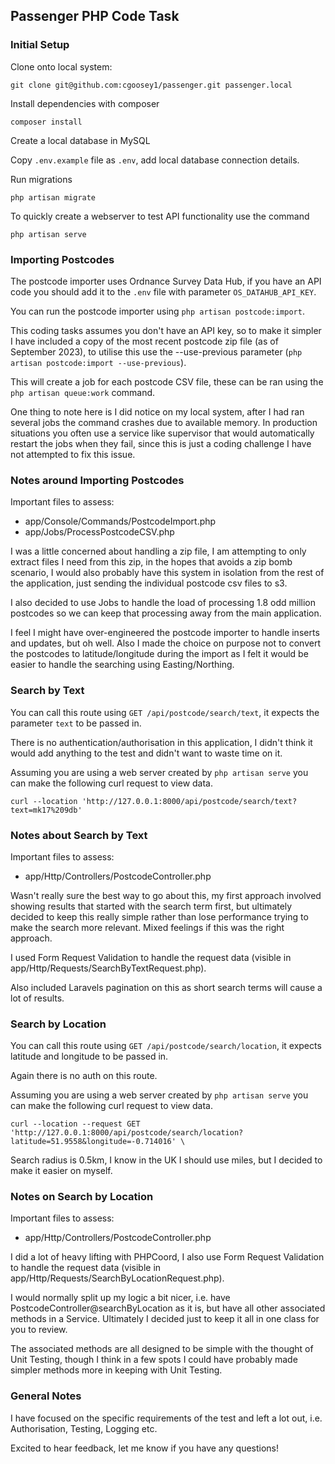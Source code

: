 ## Passenger PHP Code Task
### Initial Setup
Clone onto local system:

`git clone git@github.com:cgoosey1/passenger.git passenger.local`

Install dependencies with composer

`composer install`

Create a local database in MySQL

Copy `.env.example` file as `.env`, add local database connection details.

Run migrations

`php artisan migrate`

To quickly create a webserver to test API functionality use the command

`php artisan serve`

### Importing Postcodes
The postcode importer uses Ordnance Survey Data Hub, if you have an API code you should add it to the `.env`
file with parameter `OS_DATAHUB_API_KEY`.

You can run the postcode importer using `php artisan postcode:import`.

This coding tasks assumes you don't have an API key, so to make it simpler I have included a copy of the most recent
postcode zip file (as of September 2023), to utilise this use the --use-previous parameter 
(`php artisan postcode:import --use-previous`).

This will create a job for each postcode CSV file, these can be ran using the `php artisan queue:work` 
command.

One thing to note here is I did notice on my local system, after I had ran several jobs the command crashes due to
available memory. In production situations you often use a service like supervisor that would automatically restart
the jobs when they fail, since this is just a coding challenge I have not attempted to fix this issue.

### Notes around Importing Postcodes
Important files to assess: 
 - app/Console/Commands/PostcodeImport.php
 - app/Jobs/ProcessPostcodeCSV.php

I was a little concerned about handling a zip file, I am attempting to only extract files I need from this zip, in
the hopes that avoids a zip bomb scenario, I would also probably have this system in isolation from the rest of the 
application, just sending the individual postcode csv files to s3.

I also decided to use Jobs to handle the load of processing 1.8 odd million postcodes so we can keep that processing 
away from the main application.

I feel I might have over-engineered the postcode importer to handle inserts and updates, but oh well. Also I made
the choice on purpose not to convert the postcodes to latitude/longitude during the import as I felt it would be 
easier to handle the searching using Easting/Northing.

### Search by Text
You can call this route using `GET /api/postcode/search/text`, it expects the parameter `text` to be passed in.

There is no authentication/authorisation in this application, I didn't think it would add anything to the test and
didn't want to waste time on it.

Assuming you are using a web server created by `php artisan serve` you can make the following curl request to view data.
```
curl --location 'http://127.0.0.1:8000/api/postcode/search/text?text=mk17%209db'
```

### Notes about Search by Text
Important files to assess:
- app/Http/Controllers/PostcodeController.php

Wasn't really sure the best way to go about this, my first approach involved showing results that started with the
search term first, but ultimately decided to keep this really simple rather than lose performance trying to make
the search more relevant. Mixed feelings if this was the right approach.

I used Form Request Validation to handle the request data (visible in app/Http/Requests/SearchByTextRequest.php).

Also included Laravels pagination on this as short search terms will cause a lot of results.
### Search by Location
You can call this route using `GET /api/postcode/search/location`, it expects latitude and longitude to be passed in.

Again there is no auth on this route.

Assuming you are using a web server created by `php artisan serve` you can make the following curl request to view data.

```
curl --location --request GET 'http://127.0.0.1:8000/api/postcode/search/location?latitude=51.9558&longitude=-0.714016' \
```
Search radius is 0.5km, I know in the UK I should use miles, but I decided to make it easier on myself.
### Notes on Search by Location
Important files to assess:
- app/Http/Controllers/PostcodeController.php

I did a lot of heavy lifting with PHPCoord, I also use Form Request Validation to handle the request data 
(visible in app/Http/Requests/SearchByLocationRequest.php).

I would normally split up my logic a bit nicer, i.e. have PostcodeController@searchByLocation as it is, but have all 
other associated methods in a Service. Ultimately I decided just to keep it all in one class for you to review.

The associated methods are all designed to be simple with the thought of Unit
Testing, though I think in a few spots I could have probably made simpler methods more in keeping with Unit Testing.

### General Notes
I have focused on the specific requirements of the test and left a lot out, i.e. Authorisation, Testing, Logging etc.

Excited to hear feedback, let me know if you have any questions!
